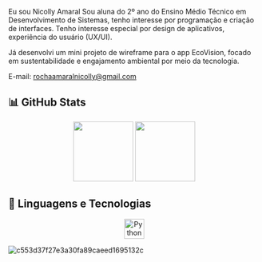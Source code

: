  Eu sou Nicolly Amaral
Sou aluna do 2º ano do Ensino Médio Técnico em Desenvolvimento de Sistemas, tenho interesse por programação e criação de interfaces. Tenho interesse especial por design de aplicativos, experiência do usuário (UX/UI).

Já desenvolvi um mini projeto de wireframe para o app EcoVision, focado em sustentabilidade e engajamento ambiental por meio da tecnologia.

E-mail: rochaamaralnicolly@gmail.com

## 📊 GitHub Stats

<p align="center">
  <img height="120em" src="https://github-readme-stats.vercel.app/api?username=Nicolly-Amrl&show_icons=true&theme=tokyonight&hide_title=false" />
  <img height="120em" src="https://github-readme-stats.vercel.app/api/top-langs/?username=Nicolly-Amrl&layout=compact&theme=tokyonight" />
</p>

## 🚀 Linguagens e Tecnologias
<p align="center">
  <img src="https://cdn.jsdelivr.net/gh/devicons/devicon/icons/python/python-original.svg" height="40" alt="Python" />

![c553d37f27e3a30fa89caeed1695132c](https://user-images.githubusercontent.com/6032062/138508203-68f52746-efbd-4710-a1c0-d0262ea8b406.gif)
